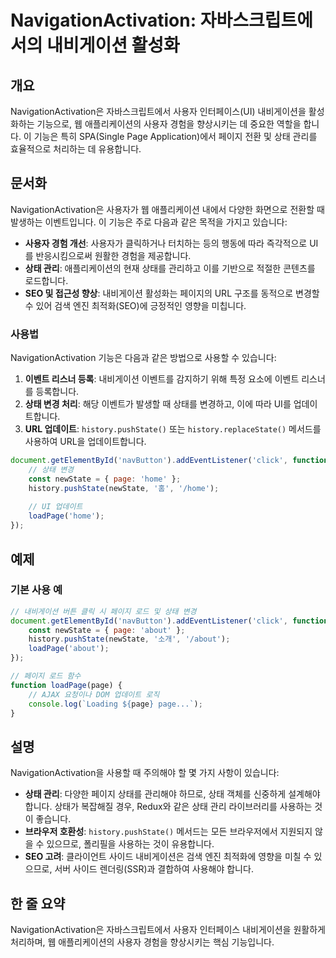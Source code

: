 <!--
Meta Description: # NavigationActivation: 자바스크립트에서의 내비게이션 활성화 ## 개요 NavigationActivation은 자바스크립트에서 사용자 인터페이스(UI) 내비게이션을 활성화하는 기능으로, 웹 애플리케이션의 사용자 경험을 향상시키는 데 중요한 역할을 합니...
Meta Keywords: page, 사용자, history, 내비게이션, 페이지
-->

# NavigationActivation: 자바스크립트에서의 내비게이션 활성화

## 개요
NavigationActivation은 자바스크립트에서 사용자 인터페이스(UI) 내비게이션을 활성화하는 기능으로, 웹 애플리케이션의 사용자 경험을 향상시키는 데 중요한 역할을 합니다. 이 기능은 특히 SPA(Single Page Application)에서 페이지 전환 및 상태 관리를 효율적으로 처리하는 데 유용합니다.

## 문서화
NavigationActivation은 사용자가 웹 애플리케이션 내에서 다양한 화면으로 전환할 때 발생하는 이벤트입니다. 이 기능은 주로 다음과 같은 목적을 가지고 있습니다:

- **사용자 경험 개선**: 사용자가 클릭하거나 터치하는 등의 행동에 따라 즉각적으로 UI를 반응시킴으로써 원활한 경험을 제공합니다.
- **상태 관리**: 애플리케이션의 현재 상태를 관리하고 이를 기반으로 적절한 콘텐츠를 로드합니다.
- **SEO 및 접근성 향상**: 내비게이션 활성화는 페이지의 URL 구조를 동적으로 변경할 수 있어 검색 엔진 최적화(SEO)에 긍정적인 영향을 미칩니다.

### 사용법
NavigationActivation 기능은 다음과 같은 방법으로 사용할 수 있습니다:

1. **이벤트 리스너 등록**: 내비게이션 이벤트를 감지하기 위해 특정 요소에 이벤트 리스너를 등록합니다.
2. **상태 변경 처리**: 해당 이벤트가 발생할 때 상태를 변경하고, 이에 따라 UI를 업데이트합니다.
3. **URL 업데이트**: `history.pushState()` 또는 `history.replaceState()` 메서드를 사용하여 URL을 업데이트합니다.

```javascript
document.getElementById('navButton').addEventListener('click', function() {
    // 상태 변경
    const newState = { page: 'home' };
    history.pushState(newState, '홈', '/home');
    
    // UI 업데이트
    loadPage('home');
});
```

## 예제
### 기본 사용 예
```javascript
// 내비게이션 버튼 클릭 시 페이지 로드 및 상태 변경
document.getElementById('navButton').addEventListener('click', function() {
    const newState = { page: 'about' };
    history.pushState(newState, '소개', '/about');
    loadPage('about');
});

// 페이지 로드 함수
function loadPage(page) {
    // AJAX 요청이나 DOM 업데이트 로직
    console.log(`Loading ${page} page...`);
}
```

## 설명
NavigationActivation을 사용할 때 주의해야 할 몇 가지 사항이 있습니다:

- **상태 관리**: 다양한 페이지 상태를 관리해야 하므로, 상태 객체를 신중하게 설계해야 합니다. 상태가 복잡해질 경우, Redux와 같은 상태 관리 라이브러리를 사용하는 것이 좋습니다.
- **브라우저 호환성**: `history.pushState()` 메서드는 모든 브라우저에서 지원되지 않을 수 있으므로, 폴리필을 사용하는 것이 유용합니다.
- **SEO 고려**: 클라이언트 사이드 내비게이션은 검색 엔진 최적화에 영향을 미칠 수 있으므로, 서버 사이드 렌더링(SSR)과 결합하여 사용해야 합니다.

## 한 줄 요약
NavigationActivation은 자바스크립트에서 사용자 인터페이스 내비게이션을 원활하게 처리하며, 웹 애플리케이션의 사용자 경험을 향상시키는 핵심 기능입니다.